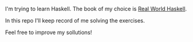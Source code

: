 I'm trying to learn Haskell.  The book of my choice is
[Real World Haskell](http://book.realworldhaskell.org/).

In this repo I'll keep record of me solving the exercises.

Feel free to improve my sollutions!

